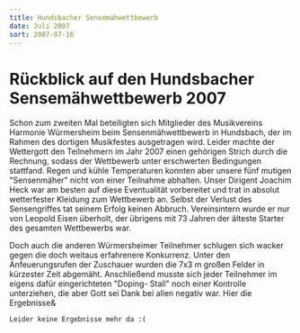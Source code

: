 ```yaml
---
title: Hundsbacher Sensemähwettbewerb
date: Juli 2007
sort: 2007-07-16
---
```


Rückblick auf den Hundsbacher Sensemähwettbewerb 2007
=====================================================

Schon zum zweiten Mal beteiligten sich Mitglieder des Musikvereins Harmonie Würmersheim beim Sensenmähwettbewerb in Hundsbach, der im Rahmen des dortigen Musikfestes ausgetragen wird. Leider machte der Wettergott den Teilnehmern im Jahr 2007 einen gehörigen Strich durch die Rechnung, sodass der Wettbewerb unter erschwerten Bedingungen stattfand. Regen und kühle Temperaturen konnten aber unsere fünf mutigen "Sensenmäher" nicht von einer Teilnahme abhalten. Unser Dirigent Joachim Heck war am besten auf diese Eventualität vorbereitet und trat in absolut wetterfester Kleidung zum Wettbewerb an. Selbst der Verlust des Sensengriffes tat seinem Erfolg keinen Abbruch. Vereinsintern wurde er nur von Leopold Eisen überholt, der übrigens mit 73 Jahren der älteste Starter des gesamten Wettbewerbs war.
  
 Doch auch die anderen Würmersheimer Teilnehmer schlugen sich wacker gegen die doch weitaus erfahrenere Konkurrenz. Unter den Anfeuerungsrufen der Zuschauer wurden die 7x3 m großen Felder in kürzester Zeit abgemäht. Anschließend musste sich jeder Teilnehmer im eigens dafür eingerichteten "Doping- Stall" noch einer Kontrolle unterziehen, die aber Gott sei Dank bei allen negativ war. Hier die Ergebnisse&

`Leider keine Ergebnisse mehr da :(`
